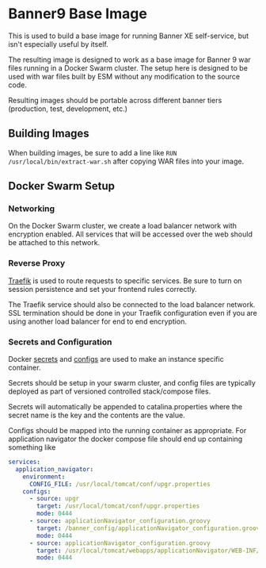 Banner9 Base Image
==================

This is used to build a base image for running Banner XE self-service, but isn't
especially useful by itself.

The resulting image is designed to work as a base image for Banner 9 war files
running in a Docker Swarm cluster. The setup here is designed to be used with
war files built by ESM without any modification to the source code.

Resulting images should be portable across different banner tiers (production,
test, development, etc.)

## Building Images

When building images, be sure to add a line like
`RUN /usr/local/bin/extract-war.sh`
after copying WAR files into your image.

## Docker Swarm Setup

### Networking

On the Docker Swarm cluster, we create a load balancer network with encryption
enabled. All services that will be accessed over the web should be attached
to this network.

### Reverse Proxy

[Traefik](https://traefik.io/) is used to route requests to specific services.
Be sure to turn on session persistence and set your frontend rules correctly.

The Traefik service should also be connected to the load balancer network. SSL
termination should be done in your Traefik configuration even if you are using
another load balancer for end to end encryption.

### Secrets and Configuration

Docker [secrets](https://docs.docker.com/engine/swarm/secrets/) and
[configs](https://docs.docker.com/engine/swarm/configs/) are used to make an
instance specific container.

Secrets should be setup in your swarm cluster, and config files are typically
deployed as part of versioned controlled stack/compose files.

Secrets will automatically be appended to catalina.properties where the secret
name is the key and the contents are the value.

Configs should be mapped into the running container as appropriate. For
application navigator the docker compose file should end up containing something
like
```yaml
services:
  application_navigator:
    environment:
      CONFIG_FILE: /usr/local/tomcat/conf/upgr.properties
    configs:
      - source: upgr
        target: /usr/local/tomcat/conf/upgr.properties
        mode: 0444
      - source: applicationNavigator_configuration.groovy
        target: /banner_config/applicationNavigator_configuration.groovy
        mode: 0444
      - source: applicationNavigator_configuration.groovy
        target: /usr/local/tomcat/webapps/applicationNavigator/WEB-INF/classes/applicationNavigator_configuration.groovy
        mode: 0444
```
